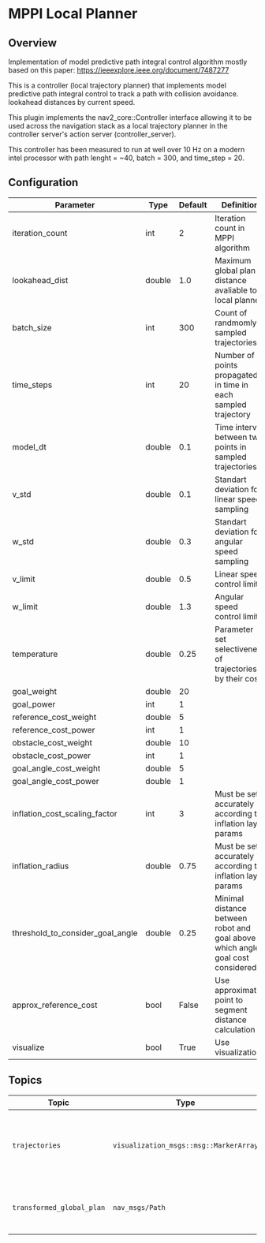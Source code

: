# MPPI Local Planner 

## Overview

Implementation of model predictive path integral control algorithm mostly based on this paper: 
https://ieeexplore.ieee.org/document/7487277


This is a controller (local trajectory planner) that implements model predictive 
path integral control to track a path with collision avoidance. 
lookahead distances by current speed. 

This plugin implements the nav2_core::Controller interface allowing it to be used across the navigation stack as a local trajectory planner in the controller server's action server (controller_server).

This controller has been measured to run at well over 10 Hz on a modern intel processor 
with path lenght = ~40, batch = 300, and time_step = 20.

## Configuration

 Parameter       | Type   | Default | Definition                                                                                                  |
| ---------------                  | ------ | ------- | ----------------------------------------------------------------------------------------------------------- |
| iteration_count                  | int    | 2       | Iteration count in MPPI algorithm                                                                           |
| lookahead_dist                   | double | 1.0     | Maximum global plan distance avaliable to local planner                                                     |
| batch_size                       | int    | 300     | Count of randmomly sampled trajectories                                                                     |
| time_steps                       | int    | 20      | Number of points propagated in time in each sampled trajectory                                              |
| model_dt                         | double | 0.1     | Time interval between two points in sampled trajectories                                                    |
| v_std                            | double | 0.1     | Standart deviation for linear speed sampling                                                                |
| w_std                            | double | 0.3     | Standart deviation for angular speed sampling
| v_limit                          | double | 0.5     | Linear speed control limit                                                                                  |
| w_limit                          | double | 1.3     | Angular speed control limit                                                                                 |
| temperature                      | double | 0.25    | Parameter set selectiveness of trajectories by their costs                                                  |
| goal_weight                      | double | 20      |                                                                                                             |
| goal_power                       | int    | 1       |                                                                                                             |
| reference_cost_weight            | double | 5       |                                                                                                             |
| reference_cost_power             | int    | 1       |                                                                                                             |
| obstacle_cost_weight             | double | 10     |                                                                                                             |
| obstacle_cost_power              | int    | 1       |                                                                                                             |
| goal_angle_cost_weight           | double | 5       |                                                                                                             |
| goal_angle_cost_power            | double | 1       |                                                                                                             |
| inflation_cost_scaling_factor    | int    | 3       | Must be set accurately according to inflation layer params                                                  |
| inflation_radius                 | double | 0.75    | Must be set accurately according to inflation layer params                                                  |
| threshold_to_consider_goal_angle | double | 0.25    | Minimal distance between robot and goal above which angle goal cost considered                              |
| approx_reference_cost            | bool   | False   | Use approximate point to segment distance calculation                                                       |
| visualize                        | bool   | True    | Use visualization                                                                                           |


## Topics

| Topic                     | Type                                   | Description                                                 |
|---------------------------|----------------------------------------|-------------------------------------------------------------|
| `trajectories`            | `visualization_msgs::msg::MarkerArray` | Randomly generated trajectories, including resulting control sequence |
| `transformed_global_plan` | `nav_msgs/Path`                        | Part of global plan considered by local planner             |
